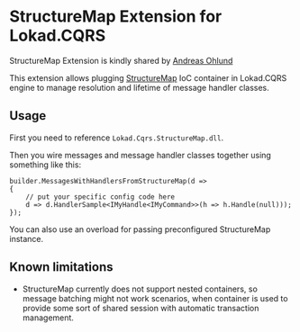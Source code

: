 ﻿StructureMap Extension for Lokad.CQRS
=====================================

StructureMap Extension is kindly shared by [Andreas Ohlund](http://andreasohlund.net/)

This extension allows plugging [StructureMap](http://structuremap.net/structuremap/) 
IoC container in Lokad.CQRS engine to manage resolution and lifetime of message 
handler classes.

Usage
-----

First you need to reference `Lokad.Cqrs.StructureMap.dll`.

Then you wire messages and message handler classes together using something like this:
	
    builder.MessagesWithHandlersFromStructureMap(d => 
    {   
        // put your specific config code here
        d => d.HandlerSample<IMyHandle<IMyCommand>>(h => h.Handle(null)));
    });

You can also use an overload for passing preconfigured StructureMap instance.

Known limitations
-----------------

* StructureMap currently does not support nested containers, so message 
  batching might not work scenarios, when container is used to provide some
  sort of shared session with automatic transaction management.

